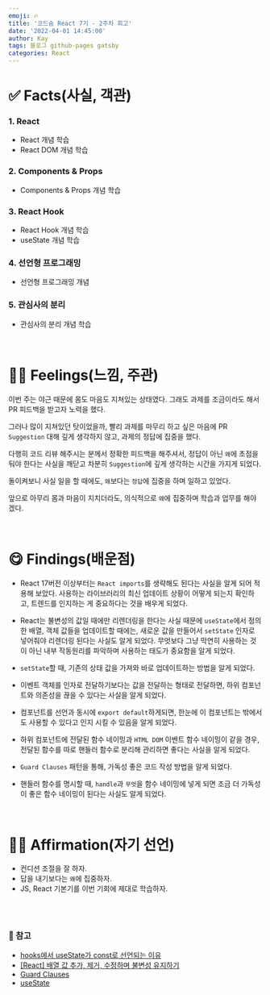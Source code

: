 ```yaml
---
emoji: 🔥
title: '코드숨 React 7기 - 2주차 회고'
date: '2022-04-01 14:45:00'
author: Kay
tags: 블로그 github-pages gatsby
categories: React
---
```


# ✅ Facts(사실, 객관)

### 1. React

- React 개념 학습
- React DOM 개념 학습

### 2. Components & Props

- Components & Props 개념 학습

### 3. React Hook

- React Hook 개념 학습
- useState 개념 학습

### 4. 선언형 프로그래밍

- 선언형 프로그래밍 개념

### 5. 관심사의 분리

- 관심사의 분리 개념 학습

<br>

# 🙋‍♂️ Feelings(느낌, 주관)

이번 주는 야근 때문에 몸도 마음도 지쳐있는 상태였다. 그래도 과제를 조금이라도 해서 PR 피드백을 받고자 노력을 했다.

그러나 많이 지쳐있던 탓이었을까, 빨리 과제를 마무리 하고 싶은 마음에 PR `Suggestion` 대해 깊게 생각하지 않고, 과제의 정답에 집중을 했다.

다행히 코드 리뷰 해주시는 분께서 정확한 피드백을 해주셔서, 정답이 아닌 `왜`에 초점을 둬야 한다는 사실을 깨닫고 차분히 `Suggestion`에 깊게 생각하는 시간을 가지게 되었다.

돌이켜보니 사실 일을 할 때에도, `왜`보다는 `정답`에 집중을 하며 일하고 있었다.

앞으로 아무리 몸과 마음이 지치더라도, 의식적으로 `왜`에 집중하며 학습과 업무를 해야겠다.

<br>

# 😋 Findings(배운점)

- React 17버전 이상부터는 `React imports`를 생략해도 된다는 사실을 알게 되어 적용해 보았다. 사용하는 라이브러리의 최신 업데이트 상황이 어떻게 되는지 확인하고, 트렌드를 인지하는 게 중요하다는 것을 배우게 되었다.

- React는 불변성의 값일 때에만 리렌더링을 한다는 사실 때문에 `useState`에서 정의한 배열, 객체 값들을 업데이트할 때에는, 새로운 값을 만들어서 `setState` 인자로 넣어줘야 리렌더링 된다는 사실도 알게 되었다. 무엇보다 그냥 막연히 사용하는 것이 아닌 내부 작동원리를 파악하며 사용하는 태도가 중요함을 알게 되었다.

- `setState`할 때, 기존의 상태 값을 가져와 바로 업데이트하는 방법을 알게 되었다.

- 이벤트 객체를 인자로 전달하기보다는 값을 전달하는 형태로 전달하면, 하위 컴포넌트와 의존성을 끊을 수 있다는 사실을 알게 되었다.

- 컴포넌트를 선언과 동시에 `export default`하게되면, 한눈에 이 컴포넌트는 밖에서도 사용할 수 있다고 인지 시킬 수 있음을 알게 되었다.

- 하위 컴포넌트에 전달된 함수 네이밍과 `HTML DOM` 이벤트 함수 네이밍이 같을 경우, 전달된 함수를 따로 핸들러 함수로 분리해 관리하면 좋다는 사실을 알게 되었다.

- `Guard Clauses` 패턴을 통해, 가독성 좋은 코드 작성 방법을 알게 되었다.

- 핸들러 함수를 명시할 때, `handle`과 `무엇`을 함수 네이밍에 넣게 되면 조금 더 가독성이 좋은 함수 네이밍이 된다는 사실도 알게 되었다.

<br>

# 👨‍💻 Affirmation(자기 선언)

- 컨디션 조절을 잘 하자.
- 답을 내기보다는 `왜`에 집중하자.
- JS, React 기본기를 이번 기회에 제대로 학습하자.

<br>
<br>

### 📕 참고

- [hooks에서 useState가 const로 선언되는 이유](https://dudghsx.tistory.com/18?utm_source=pocket_mylist)
- [[React] 배열 값 추가, 제거, 수정하며 불변성 유지하기](https://velog.io/@mnz/React-%EB%B0%B0%EC%97%B4-%EA%B0%92-%EC%B6%94%EA%B0%80-%EC%A0%9C%EA%B1%B0-%EC%88%98%EC%A0%95%ED%95%98%EB%A9%B0-%EB%B6%88%EB%B3%80%EC%84%B1-%EC%9C%A0%EC%A7%80%ED%95%98%EA%B8%B0?utm_source=pocket_mylist)
- [Guard Clauses](https://www.refactoring.com/catalog/replaceNestedConditionalWithGuardClauses.html)
- [useState](https://ko.reactjs.org/docs/hooks-reference.html#functional-updates)

```toc

```
